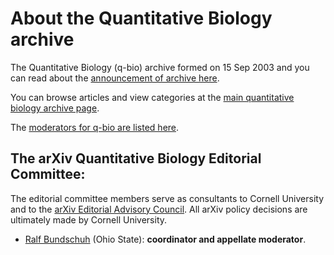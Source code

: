 # About the Quantitative Biology archive

The Quantitative Biology (q-bio) archive formed on 15 Sep 2003 and you can read about the [announcement of archive here](../../new/q-bio_announce.md).

You can browse articles and view categories at the [main quantitative biology archive page](https://arxiv.org/archive/q-bio).

The [moderators for q-bio are listed here](https://arxiv.org/moderators#q-bio#q-bio).

<span id="AdvisoryCommittee"></span>

## The arXiv Quantitative Biology Editorial Committee:

The editorial committee members serve as consultants to Cornell University and to the [arXiv Editorial Advisory Council](../../about/people/editorial_advisory_council.md). All arXiv policy decisions are ultimately made by Cornell University.

*   [Ralf Bundschuh](http://bioserv.mps.ohio-state.edu/~rbund/) (Ohio State): **coordinator and appellate moderator**.
